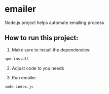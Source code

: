 # emailer
Node.js project helps automate emailing process

## How to run this project:

1. Make sure to install the dependencies:

```bash
npm install
```

2. Adjust code to you needs

3. Run emailer

```bash
node index.js
```

